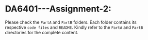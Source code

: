 # DA6401---Assignment-2:

Please check the ```PartA``` and ```PartB``` folders. Each folder contains its respective ```code files``` and ```README```. Kindly refer to the ```PartA``` and ```PartB``` directories for the complete content.

